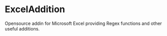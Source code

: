 # ExcelAddition
Opensource addin for Microsoft Excel providing Regex functions and other useful additions.
